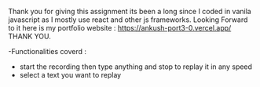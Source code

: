 Thank you for giving this assignment its been a long since I coded in  vanila javascript as I mostly use react and other js frameworks.
Looking Forward to it
here is my portfolio website : https://ankush-port3-0.vercel.app/
THANK YOU.


-Functionalities coverd :
- start the recording then type anything and stop to replay it in any speed
- select a text you want to replay
  
